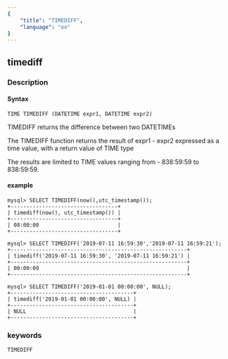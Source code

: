 ```yaml
---
{
    "title": "TIMEDIFF",
    "language": "en"
}
---
```


## timediff
### Description
#### Syntax

`TIME TIMEDIFF (DATETIME expr1, DATETIME expr2)`


TIMEDIFF returns the difference between two DATETIMEs

The TIMEDIFF function returns the result of expr1 - expr2 expressed as a time value, with a return value of TIME type

The results are limited to TIME values ranging from - 838:59:59 to 838:59:59.

#### example

```
mysql> SELECT TIMEDIFF(now(),utc_timestamp());
+----------------------------------+
| timediff(now(), utc_timestamp()) |
+----------------------------------+
| 08:00:00                         |
+----------------------------------+

mysql> SELECT TIMEDIFF('2019-07-11 16:59:30','2019-07-11 16:59:21');
+--------------------------------------------------------+
| timediff('2019-07-11 16:59:30', '2019-07-11 16:59:21') |
+--------------------------------------------------------+
| 00:00:09                                               |
+--------------------------------------------------------+

mysql> SELECT TIMEDIFF('2019-01-01 00:00:00', NULL);
+---------------------------------------+
| timediff('2019-01-01 00:00:00', NULL) |
+---------------------------------------+
| NULL                                  |
+---------------------------------------+
```
### keywords
    TIMEDIFF
